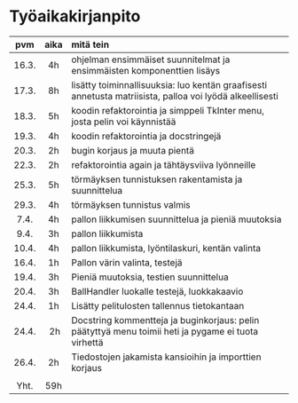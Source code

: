 # Työaikakirjanpito

|  pvm  | aika | mitä tein                                                                                                |
| :---: | :--: | :------------------------------------------------------------------------------------------------------- |
| 16.3. |  4h  | ohjelman ensimmäiset suunnitelmat ja ensimmäisten komponenttien lisäys                                   |
| 17.3. |  8h  | lisätty toiminnallisuuksia: luo kentän graafisesti annetusta matriisista, palloa voi lyödä alkeellisesti |
| 18.3. |  5h  | koodin refaktorointia ja simppeli TkInter menu, josta pelin voi käynnistää                               |
| 19.3. |  4h  | koodin refaktorointia ja docstringejä                                                                    |
| 20.3. |  2h  | bugin korjaus ja muuta pientä                                                                            |
| 22.3. |  2h  | refaktorointia again ja tähtäysviiva lyönneille                                                          |
| 25.3. |  5h  | törmäyksen tunnistuksen rakentamista ja suunnittelua                                                     |
| 29.3. |  4h  | törmäyksen tunnistus valmis                                                                              |
| 7.4.  |  4h  | pallon liikkumisen suunnittelua ja pieniä muutoksia                                                      |
| 9.4.  |  3h  | pallon liikkumista                                                                                       |
| 10.4. |  4h  | pallon liikkumista, lyöntilaskuri, kentän valinta                                                        |
| 16.4. |  1h  | Pallon värin valinta, testejä                                                                            |
| 19.4. |  3h  | Pieniä muutoksia, testien suunnittelua                                                                   |
| 20.4. |  3h  | BallHandler luokalle testejä, luokkakaavio                                                               |
| 24.4. |  1h  | Lisätty pelitulosten tallennus tietokantaan                                                              |
| 24.4. |  2h  | Docstring kommentteja ja buginkorjaus: pelin päätyttyä menu toimii heti ja pygame ei tuota virhettä      |
| 26.4. |  2h  | Tiedostojen jakamista kansioihin ja importtien korjaus                                                   |
|       |      |                                                                                                          |
| Yht.  | 59h  |                                                                                                          |
